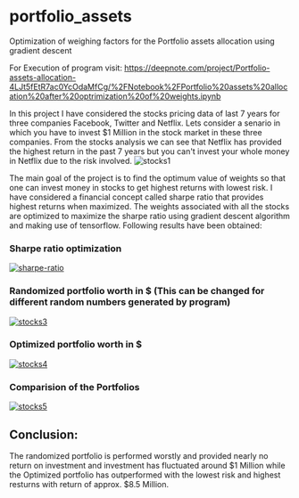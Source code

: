 # portfolio_assets
Optimization of weighing factors for the Portfolio assets allocation using gradient descent

For Execution of program visit: https://deepnote.com/project/Portfolio-assets-allocation-4LJt5fEtR7ac0YcOdaMfCg/%2FNotebook%2FPortfolio%20assets%20allocation%20after%20optrimization%20of%20weights.ipynb

In this project I have considered the stocks pricing data of last 7 years for three companies Facebook, Twitter and Netflix. Lets consider a senario in which you have to 
invest $1 Million in the stock market in these three companies. From the stocks analysis we can see that Netflix has provided the highest return in the past 7 years but you can't 
invest your whole money in Netflix due to the risk involved.
<img src="https://i.ibb.co/TmSXXRY/stocks1.png" alt="stocks1" border="0">

The main goal of the project is to find the optimum value of weights so that one can invest money in stocks to get highest returns with lowest risk. I have considered a financial
concept called sharpe ratio that provides highest returns when maximized. The weights associated with all the stocks are optimized to maximize the sharpe ratio using gradient 
descent algorithm and making use of tensorflow. Following results have been obtained:

### Sharpe ratio optimization

<a href="https://imgbb.com/"><img src="https://i.ibb.co/Kq9Qpxb/sharpe-ratio.png" alt="sharpe-ratio" border="0"></a>

### Randomized portfolio worth in $ (This can be changed for different random numbers generated by program)

<a href="https://ibb.co/mHVkLm6"><img src="https://i.ibb.co/YtFmz6p/stocks3.png" alt="stocks3" border="0"></a>

### Optimized portfolio worth in $

<a href="https://ibb.co/CP8SP7G"><img src="https://i.ibb.co/RjbJj0w/stocks4.png" alt="stocks4" border="0"></a>

### Comparision of the Portfolios

<a href="https://ibb.co/hZ1gHgX"><img src="https://i.ibb.co/D8g1k1G/stocks5.png" alt="stocks5" border="0"></a>

## Conclusion:

The randomized portfolio is performed worstly and provided nearly no return on investment and investment has fluctuated around $1 Million while the Optimized portfolio has outperformed with the lowest risk and highest resturns with return of approx. $8.5 Million.

